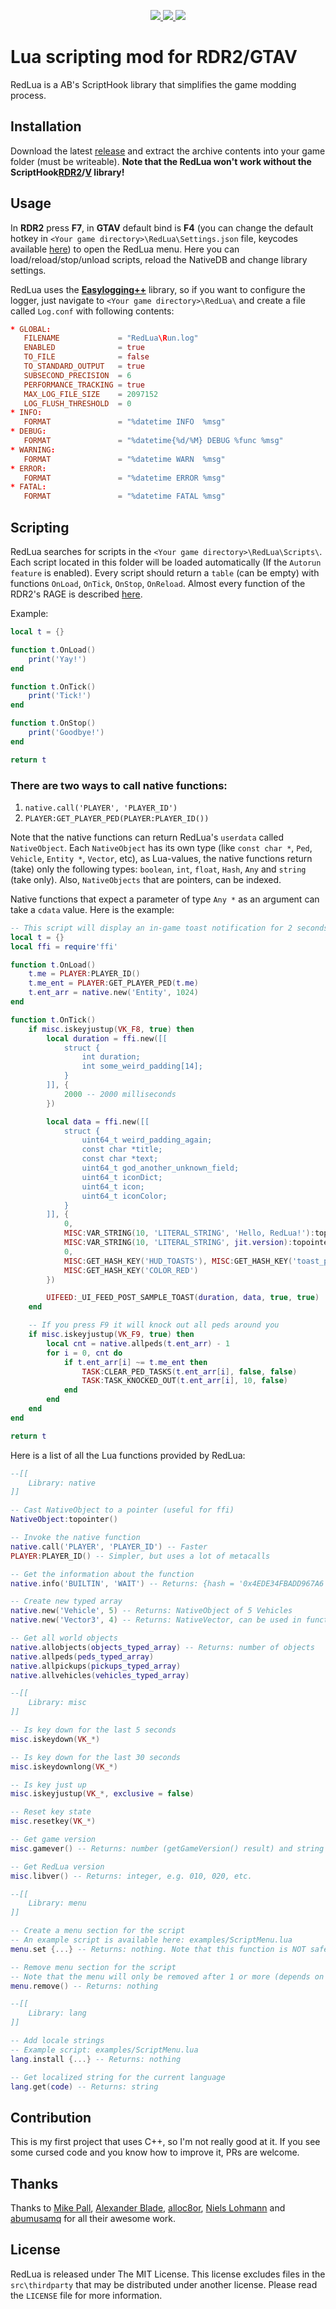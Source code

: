<p align='center'>
    <a href='https://github.com/igor725/RedLua/actions/workflows/release.yml'>
        <img src='https://github.com/igor725/RedLua/actions/workflows/release.yml/badge.svg' />
    </a>
	<a href='https://github.com/igor725/RedLua/releases'>
		<img src='https://img.shields.io/github/downloads/igor725/RedLua/total.svg' />
	</a>
    <a href='https://github.com/igor725/RedLua/pulse'>
        <img src='https://img.shields.io/github/commit-activity/m/igor725/RedLua' />
    </a>
</p>

# Lua scripting mod for RDR2/GTAV

RedLua is a AB's ScriptHook library that simplifies the game modding process.

## Installation

Download the latest [release](https://github.com/igor725/RedLua/releases) and extract the archive contents into your game folder (must be writeable). **Note that the RedLua won't work without the ScriptHook[RDR2](https://www.dev-c.com/rdr2/scripthookrdr2/)/[V](http://www.dev-c.com/gtav/scripthookv/) library!**

## Usage
In **RDR2** press **F7**, in **GTAV** default bind is **F4** (you can change the default hotkey in `<Your game directory>\RedLua\Settings.json` file, keycodes available [here](https://learn.microsoft.com/en-us/windows/win32/inputdev/virtual-key-codes)) to open the RedLua menu. Here you can load/reload/stop/unload scripts, reload the NativeDB and change library settings.

RedLua uses the [**Easylogging++**](https://github.com/amrayn/easyloggingpp#configuration) library, so if you want to configure the logger, just navigate to `<Your game directory>\RedLua\` and create a file called `Log.conf` with following contents:
```conf
* GLOBAL:
   FILENAME             = "RedLua\Run.log"
   ENABLED              = true
   TO_FILE              = false
   TO_STANDARD_OUTPUT   = true
   SUBSECOND_PRECISION  = 6
   PERFORMANCE_TRACKING = true
   MAX_LOG_FILE_SIZE    = 2097152
   LOG_FLUSH_THRESHOLD  = 0
* INFO:
   FORMAT               = "%datetime INFO  %msg"
* DEBUG:
   FORMAT               = "%datetime{%d/%M} DEBUG %func %msg"
* WARNING:
   FORMAT               = "%datetime WARN  %msg"
* ERROR:
   FORMAT               = "%datetime ERROR %msg"
* FATAL:
   FORMAT               = "%datetime FATAL %msg"

```

## Scripting

RedLua searches for scripts in the `<Your game directory>\RedLua\Scripts\`. Each script located in this folder will be loaded automatically (If the `Autorun feature` is enabled). Every script should return a `table` (can be empty) with functions `OnLoad`, `OnTick`, `OnStop`, `OnReload`. Almost every function of the RDR2's RAGE is described [here](https://alloc8or.re/rdr3/nativedb/).

Example:
```lua
local t = {}

function t.OnLoad()
	print('Yay!')
end

function t.OnTick()
	print('Tick!')
end

function t.OnStop()
	print('Goodbye!')
end

return t
```

### There are two ways to call native functions:
1. `native.call('PLAYER', 'PLAYER_ID')`
2. `PLAYER:GET_PLAYER_PED(PLAYER:PLAYER_ID())`

Note that the native functions can return RedLua's `userdata` called `NativeObject`. Each `NativeObject` has its own type (like `const char *`, `Ped`, `Vehicle`, `Entity *`, `Vector`, etc), as Lua-values, the native functions return (take) only the following types: `boolean`, `int`, `float`, `Hash`, `Any` and `string` (take only). Also, `NativeObjects` that are pointers, can be indexed.

Native functions that expect a parameter of type `Any *` as an argument can take a `cdata` value. Here is the example:
```lua
-- This script will display an in-game toast notification for 2 seconds when F8 key is released
local t = {}
local ffi = require'ffi'

function t.OnLoad()
	t.me = PLAYER:PLAYER_ID()
	t.me_ent = PLAYER:GET_PLAYER_PED(t.me)
	t.ent_arr = native.new('Entity', 1024)
end

function t.OnTick()
	if misc.iskeyjustup(VK_F8, true) then
		local duration = ffi.new([[
			struct {
				int duration;
				int some_weird_padding[14];
			}
		]], {
			2000 -- 2000 milliseconds
		})

		local data = ffi.new([[
			struct {
				uint64_t weird_padding_again;
				const char *title;
				const char *text;
				uint64_t god_another_unknown_field;
				uint64_t iconDict;
				uint64_t icon;
				uint64_t iconColor;
			}
		]], {
			0,
			MISC:VAR_STRING(10, 'LITERAL_STRING', 'Hello, RedLua!'):topointer(),
			MISC:VAR_STRING(10, 'LITERAL_STRING', jit.version):topointer(),
			0,
			MISC:GET_HASH_KEY('HUD_TOASTS'), MISC:GET_HASH_KEY('toast_player_deadeye'),
			MISC:GET_HASH_KEY('COLOR_RED')
		})

		UIFEED:_UI_FEED_POST_SAMPLE_TOAST(duration, data, true, true)
	end

	-- If you press F9 it will knock out all peds around you
	if misc.iskeyjustup(VK_F9, true) then
		local cnt = native.allpeds(t.ent_arr) - 1
		for i = 0, cnt do
			if t.ent_arr[i] ~= t.me_ent then
				TASK:CLEAR_PED_TASKS(t.ent_arr[i], false, false)
				TASK:TASK_KNOCKED_OUT(t.ent_arr[i], 10, false)
			end
		end
	end
end

return t
```

Here is a list of all the Lua functions provided by RedLua:

```lua
--[[
	Library: native
]]

-- Cast NativeObject to a pointer (useful for ffi)
NativeObject:topointer()

-- Invoke the native function
native.call('PLAYER', 'PLAYER_ID') -- Faster
PLAYER:PLAYER_ID() -- Simpler, but uses a lot of metacalls

-- Get the information about the function
native.info('BUILTIN', 'WAIT') -- Returns: {hash = '0x4EDE34FBADD967A6', build = 1207, returns = 'void', params = {[1] = {type = 'int', name = 'ms'}}} or nothing if specified function does not exists

-- Create new typed array
native.new('Vehicle', 5) -- Returns: NativeObject of 5 Vehicles
native.new('Vector3', 4) -- Returns: NativeVector, can be used in functions like ENTITY:GET_ENTITY_MATRIX(...)

-- Get all world objects
native.allobjects(objects_typed_array) -- Returns: number of objects
native.allpeds(peds_typed_array)
native.allpickups(pickups_typed_array)
native.allvehicles(vehicles_typed_array)

--[[
	Library: misc
]]

-- Is key down for the last 5 seconds
misc.iskeydown(VK_*)

-- Is key down for the last 30 seconds
misc.iskeydownlong(VK_*)

-- Is key just up
misc.iskeyjustup(VK_*, exclusive = false)

-- Reset key state
misc.resetkey(VK_*)

-- Get game version
misc.gamever() -- Returns: number (getGameVersion() result) and string ("rdr3" or "gta5")

-- Get RedLua version
misc.libver() -- Returns: integer, e.g. 010, 020, etc.

--[[
	Library: menu
]]

-- Create a menu section for the script
-- An example script is available here: examples/ScriptMenu.lua
menu.set {...} -- Returns: nothing. Note that this function is NOT safe, it may throw an Lua error.

-- Remove menu section for the script
-- Note that the menu will only be removed after 1 or more (depends on the number of submenus) full garbage collection steps!
menu.remove() -- Returns: nothing

--[[
	Library: lang
]]

-- Add locale strings
-- Example script: examples/ScriptMenu.lua
lang.install {...} -- Returns: nothing

-- Get localized string for the current language
lang.get(code) -- Returns: string

```

## Contribution

This is my first project that uses C++, so I'm not really good at it. If you see some cursed code and you know how to improve it, PRs are welcome.

## Thanks

Thanks to [Mike Pall](https://github.com/LuaJIT/LuaJIT), [Alexander Blade](https://www.dev-c.com/rdr2/scripthookrdr2/), [alloc8or](https://github.com/alloc8or/rdr3-nativedb-data), [Niels Lohmann](https://github.com/nlohmann/json) and [abumusamq](https://github.com/amrayn/easyloggingpp) for all their awesome work.

## License

RedLua is released under The MIT License. This license excludes files in the `src\thirdparty` that may be distributed under another license. Please read the `LICENSE` file for more information.
